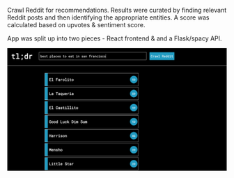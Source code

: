 Crawl Reddit for recommendations. Results were curated by finding relevant Reddit posts and then identifying the appropriate entities. A score was calculated based on upvotes & sentiment score.

App was split up into two pieces - React frontend & and a Flask/spacy API.

![alt-text](https://github.com/vaibhavbafna5/tl-dr/blob/master/tldr_demo.png)
